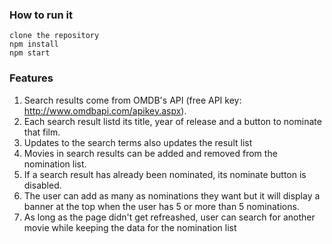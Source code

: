 ### How to run it

```
clone the repository
npm install
npm start
```

### Features

1. Search results come from OMDB's API (free API key: http://www.omdbapi.com/apikey.aspx).
2. Each search result listd its title, year of release and a button to nominate that film.
3. Updates to the search terms also updates the result list
4. Movies in search results can be added and removed from the nomination list.
5. If a search result has already been nominated, its nominate button is disabled.
6. The user can add as many as nominations they want but it will display a banner at the top when the user has 5 or more than 5 nominations.
7. As long as the page didn't get refreashed, user can search for another movie while keeping the data for the nomination list

